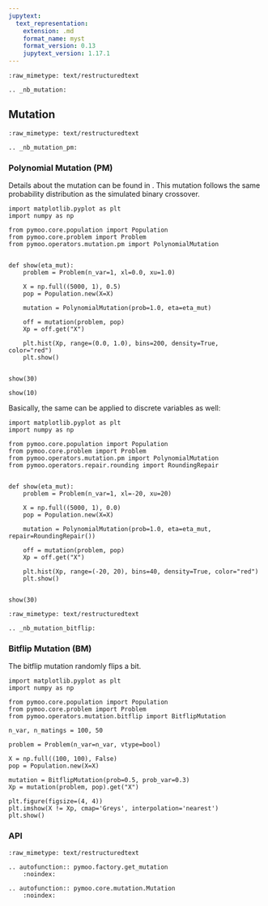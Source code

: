 ```yaml
---
jupytext:
  text_representation:
    extension: .md
    format_name: myst
    format_version: 0.13
    jupytext_version: 1.17.1
---
```


```{raw-cell}
:raw_mimetype: text/restructuredtext

.. _nb_mutation:
```

## Mutation

```{raw-cell}
:raw_mimetype: text/restructuredtext

.. _nb_mutation_pm:
```

### Polynomial Mutation (PM)

Details about the mutation can be found in <cite data-cite="sbx"></cite>. This mutation follows the same probability distribution as the simulated binary crossover.

```{code-cell} ipython3
import matplotlib.pyplot as plt
import numpy as np

from pymoo.core.population import Population
from pymoo.core.problem import Problem
from pymoo.operators.mutation.pm import PolynomialMutation


def show(eta_mut):
    problem = Problem(n_var=1, xl=0.0, xu=1.0)

    X = np.full((5000, 1), 0.5)
    pop = Population.new(X=X)

    mutation = PolynomialMutation(prob=1.0, eta=eta_mut)

    off = mutation(problem, pop)
    Xp = off.get("X")

    plt.hist(Xp, range=(0.0, 1.0), bins=200, density=True, color="red")
    plt.show()


show(30)

```

```{code-cell} ipython3
show(10)
```

Basically, the same can be applied to discrete variables as well: 

```{code-cell} ipython3
import matplotlib.pyplot as plt
import numpy as np

from pymoo.core.population import Population
from pymoo.core.problem import Problem
from pymoo.operators.mutation.pm import PolynomialMutation
from pymoo.operators.repair.rounding import RoundingRepair


def show(eta_mut):
    problem = Problem(n_var=1, xl=-20, xu=20)

    X = np.full((5000, 1), 0.0)
    pop = Population.new(X=X)

    mutation = PolynomialMutation(prob=1.0, eta=eta_mut, repair=RoundingRepair())

    off = mutation(problem, pop)
    Xp = off.get("X")

    plt.hist(Xp, range=(-20, 20), bins=40, density=True, color="red")
    plt.show()


show(30)
```

```{raw-cell}
:raw_mimetype: text/restructuredtext

.. _nb_mutation_bitflip:
```

### Bitflip Mutation (BM)

The bitflip mutation randomly flips a bit.

```{code-cell} ipython3
import matplotlib.pyplot as plt
import numpy as np

from pymoo.core.population import Population
from pymoo.core.problem import Problem
from pymoo.operators.mutation.bitflip import BitflipMutation

n_var, n_matings = 100, 50

problem = Problem(n_var=n_var, vtype=bool)

X = np.full((100, 100), False)
pop = Population.new(X=X)

mutation = BitflipMutation(prob=0.5, prob_var=0.3)
Xp = mutation(problem, pop).get("X")

plt.figure(figsize=(4, 4))
plt.imshow(X != Xp, cmap='Greys', interpolation='nearest')
plt.show()
```

### API

```{raw-cell}
:raw_mimetype: text/restructuredtext

.. autofunction:: pymoo.factory.get_mutation
    :noindex:

.. autofunction:: pymoo.core.mutation.Mutation
    :noindex:
```
